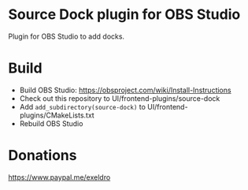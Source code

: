 # Source Dock plugin for OBS Studio

Plugin for OBS Studio to add docks.

# Build
- Build OBS Studio: https://obsproject.com/wiki/Install-Instructions
- Check out this repository to UI/frontend-plugins/source-dock
- Add `add_subdirectory(source-dock)` to UI/frontend-plugins/CMakeLists.txt
- Rebuild OBS Studio

# Donations
https://www.paypal.me/exeldro
